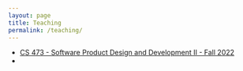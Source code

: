 ```yaml
---
layout: page
title: Teaching
permalink: /teaching/
---
```


-   [CS 473 - Software Product Design and Development II - Fall 2022](/teaching/CS473-Fall2022/CS473-Fall202)
-   
